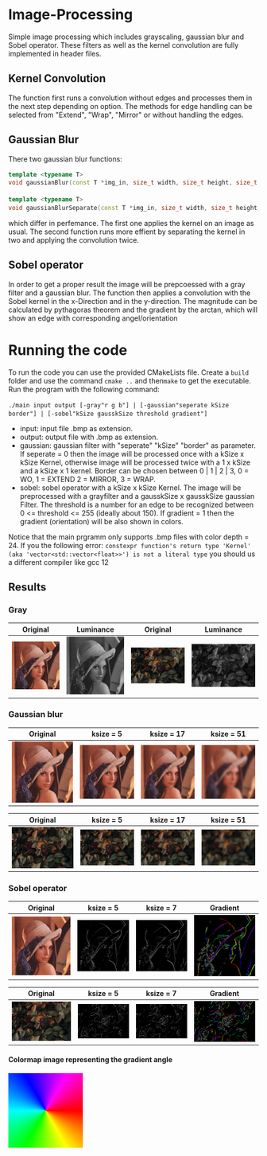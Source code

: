 # Image-Processing
Simple image processing which includes grayscaling, gaussian blur and Sobel operator.
These filters as well as the kernel convolution are fully implemented in header files.

## Kernel Convolution
The function first runs a convolution without edges and processes them in the next step depending on option. The methods for edge handling can be selected from "Extend", "Wrap", "Mirror" or without handling the edges.

## Gaussian Blur
There two gaussian blur functions: 
```c++
template <typename T>
void gaussianBlur(const T *img_in, size_t width, size_t height, size_t channels, T *img_out, size_t ksize, Border border);

template <typename T>
void gaussianBlurSeparate(const T *img_in, size_t width, size_t height, size_t channels, T *img_out, size_t ksize, Border border);
```
which differ in perfemance. The first one applies the kernel on an image as usual. The second function runs more effient by separating the kernel in two and applying the convolution twice.   

## Sobel operator
In order to get a proper result the image will be prepcoessed with a gray filter and a gaussian blur. The function then applies a convolution with the Sobel kernel in the x-Direction and in the y-direction. The magnitude can be calculated by pythagoras theorem and the gradient by the arctan, which will show an edge with corresponding angel/orientation

# Running the code
To run the code you can use the provided CMakeLists file. Create a `build` folder and use the command `cmake ..` and then`make` to get the executable.
Run the program with the following command:

`./main input output [-gray"r g b"] | [-gaussian"seperate kSize border"] | [-sobel"kSize gausskSize threshold gradient"]`

- input: input file .bmp as extension.
- output: output file with .bmp as extension.
- gaussian: gaussian filter with "seperate" "kSize" "border" as parameter. If seperate = 0 then the image will be processed once with a kSize x kSize Kernel, otherwise image will be processed twice with a 1 x kSize and a kSize x 1 kernel. Border can be chosen between 0 | 1 | 2 | 3, 0 = WO, 1 = EXTEND 2 = MIRROR, 3 = WRAP. 
- sobel: sobel operator with a kSize x kSize Kernel. The image will be preprocessed with a grayfilter and a gausskSize x gausskSize gaussian Filter. The threshold is a number for an edge to be recognized between 0 <= threshold <= 255 (ideally about 150). If gradient = 1 then the gradient (orientation) will be also shown in colors.

Notice that the main prgramm only supports .bmp files with color depth = 24. If you the following error: `constexpr function's return type 'Kernel' (aka 'vector<std::vector<float>>') is not a literal type` you should us a different compiler like gcc 12

## Results

### Gray
|Original|Luminance|Original|Luminance|
|:---:|:---:|:---:|:---:|
![](data/lena.bmp)|![](data/lena_gray.bmp)|![](data/berries.bmp)|![](data/berries_gray.bmp)|

### Gaussian blur
|Original|ksize = 5|ksize = 17|ksize = 51|
|:---:|:---:|:---:|:---:|
![](data/lena.bmp)|![](data/lena_blur5x5.bmp)|![](data/lena_blur17x17.bmp)|![](data/lena_blur51x51.bmp)|

|Original|ksize = 5|ksize = 17|ksize = 51|
|:---:|:---:|:---:|:---:|
![](data/berries.bmp)|![](data/berries_blur5x5.bmp)|![](data/berries_blur17x17.bmp)|![](data/berries_blur51x51.bmp)|

### Sobel operator
|Original|ksize = 5|ksize = 7|Gradient|
|:---:|:---:|:---:|:---:|
![](data/lena.bmp)|![](data/lena_sobel5x5.bmp)|![](data/lena_sobel7x7.bmp)|![](data/lena_sobel_5x5_gradient.bmp)|

|Original|ksize = 5|ksize = 7|Gradient|
|:---:|:---:|:---:|:---:|
![](data/berries.bmp)|![](data/berries_sobel5x5.bmp)|![](data/berries_sobel7x7.bmp)|![](data/berries_sobel5x5_gradient.bmp)|

#### Colormap image representing the gradient angle
<img src="data/gradientcircle.png" width="150" height="150">
